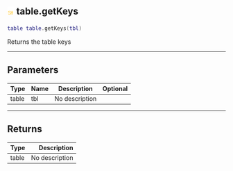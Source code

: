 ## ![shared](../../.gitbook/assets/shared.png) table.getKeys

```lua
table table.getKeys(tbl)
```

Returns the table keys

------
## Parameters

| Type   | Name | Description | Optional |
| ------ | ---- | ----------- | -------: |
| table | tbl | No description |  |


------
## Returns

| Type   | Description |
| ------ | ----------: |
| table | No description |

